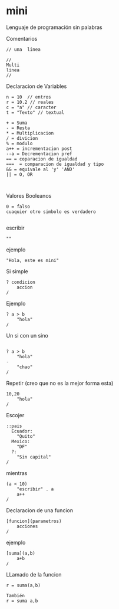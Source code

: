 # mini
Lenguaje de programación sin palabras

Comentarios
```
// una  linea

//
Multi 
linea
//
```
Declaracion de Variables
```
n = 10  // entros
r = 10.2 // reales
c = "a" // caracter
t = "Texto" // textual 
```

```
+ = Suma
- = Resta
* = Multiplicacion
/ = divicion
% = modulo
a++ = incrementacion post
--a = Decrementacion pref
== = coparacion de igualdad
===  = comparacion de igualdad y tipo
&& = equivale al 'y' 'AND'
|| = O, OR 

 
```
Valores Booleanos
```
0 = falso
cuaquier otro simbolo es verdadero

```

```
```

escribir
```
"" 
```

ejemplo 
```
"Hola, este es mini"

```

Si simple
```
? condicion
	accion
/ 
```
Ejemplo
```
? a > b 
	"hola"
/
```


Un si con un sino 

```

? a > b 
	"hola"
-
	"chao"
/
```
Repetir (creo que no es la mejor forma esta)

```
10,20
	"hola"
/
```

Escojer
```
::pais
  Ecuador:
	"Quito"
  Mexico:
	"DF"
  ?:
	"Sin capital"	
/
```
mientras

```
(a < 10)
	"escribir" . a
	a++
/
```

Declaracion de una funcion

```
[funcion](parametros)
	acciones
/

```

ejemplo 
```
[suma](a,b)
	a+b
/
```
LLamado de la funcion 
```
r = suma(a,b)

También
r = suma a,b

```
















	
